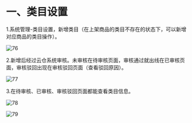 # 一、类目设置

1.系统管理-类目设置，新增类目（在上架商品的类目不存在的状态下，可以新增对应商品的类目操作）。  

![76](http://tradeany-test.oss-cn-qingdao.aliyuncs.com/2020/10/12/MjAyMDEwMTIxMDIyMDI3Ng==.png)

2.新增后经过云仓系统审核。未审核在待审核页面，审核通过就出线在已审核页面，审核驳回出现在审核驳回页面（查看驳回原因）。

![77](http://tradeany-test.oss-cn-qingdao.aliyuncs.com/2020/10/12/MjAyMDEwMTIxMDI2Mjg3Nw==.png)

3.在待审核、已审核、审核驳回页面都能查看类目信息。

![78](http://tradeany-test.oss-cn-qingdao.aliyuncs.com/2020/10/12/MjAyMDEwMTIxMDI4MDQ3OA==.png)

![79](http://tradeany-test.oss-cn-qingdao.aliyuncs.com/2020/10/12/MjAyMDEwMTIxMDI5MjM3OQ==.png)